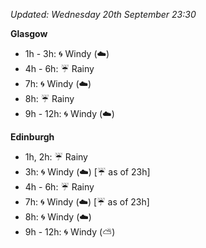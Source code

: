*Updated: Wednesday 20th September 23:30*

**Glasgow**

* 1h - 3h: :cyclone: Windy (:cloud:)
* 4h - 6h: :umbrella: Rainy
* 7h: :cyclone: Windy (:cloud:)
* 8h: :umbrella: Rainy
* 9h - 12h: :cyclone: Windy (:cloud:)

**Edinburgh**

* 1h, 2h: :umbrella: Rainy
* 3h: :cyclone: Windy (:cloud:) [:umbrella: as of 23h]
* 4h - 6h: :umbrella: Rainy
* 7h: :cyclone: Windy (:cloud:) [:umbrella: as of 23h]
* 8h: :cyclone: Windy (:cloud:)
* 9h - 12h: :cyclone: Windy (:partly_sunny:)
